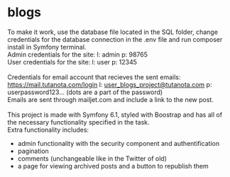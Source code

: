 # blogs
To make it work, use the database file located in the SQL folder, change credentials for the database connection in the .env file and run composer install in Symfony terminal.<br>
Admin credentials for the site: l: admin p: 98765<br>
User credentials  for the site: l: user p: 12345<br>
<br>
Credentials for email account that recieves the sent emails: https://mail.tutanota.com/login l: user_blogs_project@tutanota.com p: userpassword123... (dots are a part of the password)<br>
Emails are sent through mailjet.com and include a link to the new post.<br>
<br>
This project is made with Symfony 6.1, styled with Boostrap and has all of the necessary functionality specified in the task.<br>
Extra functionality includes: <br>
<ul>
 <li>admin functionality with the security component and authentification<br></li>
 <li>pagination<br></li>
 <li>comments (unchangeable like in the Twitter of old)<br></li>
 <li>a page for viewing archived posts and a button to republish them<br></li>
</ul>



